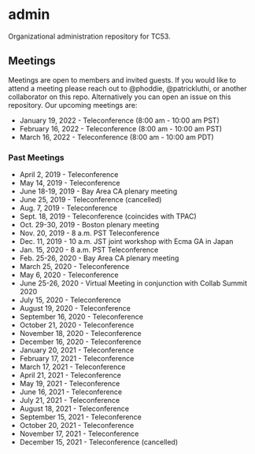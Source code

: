 # admin
Organizational administration repository for TC53.

## Meetings

Meetings are open to members and invited guests. If you would like to attend a meeting please reach out to @phoddie, @patrickluthi, or another collaborator on this repo. Alternatively you can open an issue on this repository. Our upcoming meetings are:

* January 19, 2022 - Teleconference (8:00 am - 10:00 am PST)
* February 16, 2022 - Teleconference (8:00 am - 10:00 am PST)
* March 16, 2022 - Teleconference (8:00 am - 10:00 am PDT)

### Past Meetings
* April 2, 2019 - Teleconference 
* May 14, 2019 - Teleconference
* June 18-19, 2019 - Bay Area CA plenary meeting
* June 25, 2019 - Teleconference (cancelled)
* Aug. 7, 2019 - Teleconference
* Sept. 18, 2019 - Teleconference (coincides with TPAC)
* Oct. 29-30, 2019 - Boston plenary meeting
* Nov. 20, 2019 - 8 a.m. PST Teleconference
* Dec. 11, 2019 - 10 a.m. JST joint workshop with Ecma GA in Japan
* Jan. 15, 2020 -  8 a.m. PST Teleconference
* Feb. 25-26, 2020 - Bay Area CA plenary meeting
* March 25, 2020 - Teleconference
* May 6, 2020 - Teleconference
* June 25-26, 2020 - Virtual Meeting in conjunction with Collab Summit 2020
* July 15, 2020 - Teleconference
* August 19, 2020 - Teleconference
* September 16, 2020 - Teleconference
* October 21, 2020 - Teleconference
* November 18, 2020 - Teleconference
* December 16, 2020 - Teleconference
* January 20, 2021 - Teleconference
* February 17, 2021 - Teleconference
* March 17, 2021 - Teleconference
* April 21, 2021 - Teleconference
* May 19, 2021 - Teleconference
* June 16, 2021 - Teleconference
* July 21, 2021 - Teleconference
* August 18, 2021 - Teleconference
* September 15, 2021 - Teleconference
* October 20, 2021 - Teleconference
* November 17, 2021 - Teleconference
* December 15, 2021 - Teleconference (cancelled)